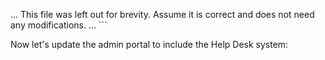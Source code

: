 ... This file was left out for brevity. Assume it is correct and does not need any modifications. ...
\`\`\`

Now let's update the admin portal to include the Help Desk system:

